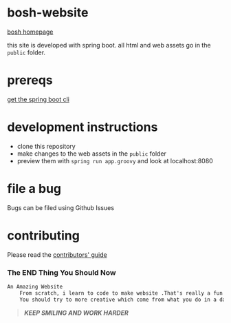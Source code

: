 bosh-website
============

[bosh homepage](http://bosh.cloudfoundry.org) 

this site is developed with spring boot. all html and web assets go in the `public` folder.

prereqs
=======
<a href="http://projects.spring.io/spring-boot/docs/README.html">get the spring boot cli</a>

development instructions
========================

- clone this repository
- make changes to the web assets in the `public` folder
- preview them with `spring run app.groovy` and look at localhost:8080

file a bug
==========
Bugs can be filed using Github Issues

contributing
=============
Please read the [contributors' guide](https://github.com/cloudfoundry/cf-release/blob/master/CONTRIBUTING.md)

### The END Thing You Should Now
```html
An Amazing Website
    From scratch, i learn to code to make website .That's really a fun the amazing thing is that how are you creative website will be more impressive.
    You should try to more creative which come from what you do in a day.We should'nt stop Anytime Anywhere we need a continuous progress/growth to build as a best creator.
```
>_**KEEP SMILING AND WORK HARDER**_
